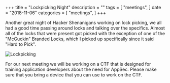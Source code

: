 +++
title = "Lockpicking Night"
description = ""
tags = [
    "meetings",
]
date = "2018-11-06"
categories = [
    "meetings",
]
+++

Another great night of Hacker Shenanigans working on lock picking, we all had a
good time passing around locks and talking over the specifics.  Almost all of
the locks that were present got picked with the exception of one of the
"McGuckin" Branded Locks, which I picked up specifically since it said "Hard to
Pick".

![Lockpicking](/img/IMG_0009.jpg)

For our next meeting we will be working on a CTF that is designed for training
application developers about the need for AppSec.  Please make sure that you bring a device that you can use to work on the CTF.